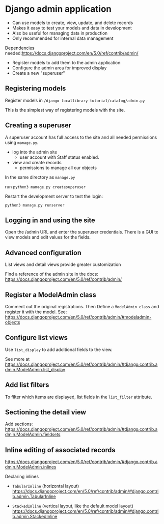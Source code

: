 # Django admin application

- Can use models to create, view, update, and delete records
- Makes it easy to test your models and data in development
- Also be useful for managing data in production
- Only recommended for internal data management

Dependencies needed:https://docs.djangoproject.com/en/5.0/ref/contrib/admin/

- Register models to add them to the admin application
- Configure the admin area for improved display
- Create a new "superuser"

## Registering models

Register models in `/django-locallibrary-tutorial/catalog/admin.py`

This is the simplest way of registering models with the site.

##  Creating a superuser

A superuser account has full access to the site and all needed permissions using `manage.py`.

- log into the admin site
  - user account with Staff status enabled.
- view and create records
  - permissions to manage all our objects

In the same directory as `manage.py`

run `python3 manage.py createsuperuser`

Restart the development server to test the login:

`python3 manage.py runserver`

## Logging in and using the site

Open the /admin URL and enter the superuser credentials. There is a GUI to view models and edit values for the fields.

## Advanced configuration

List views and detail views provide greater customization

Find a reference of the admin site in the docs: https://docs.djangoproject.com/en/5.0/ref/contrib/admin/

## Register a ModelAdmin class

Comment out the original registrations. Then Define a `ModelAdmin class` and register it with the model. See: https://docs.djangoproject.com/en/5.0/ref/contrib/admin/#modeladmin-objects

## Configure list views

Use `list_display` to add additional fields to the view.

See more at https://docs.djangoproject.com/en/5.0/ref/contrib/admin/#django.contrib.admin.ModelAdmin.list_display

## Add list filters

To filter which items are displayed, list fields in the `list_filter` attribute.

## Sectioning the detail view

Add sections: https://docs.djangoproject.com/en/5.0/ref/contrib/admin/#django.contrib.admin.ModelAdmin.fieldsets

## Inline editing of associated records

https://docs.djangoproject.com/en/5.0/ref/contrib/admin/#django.contrib.admin.ModelAdmin.inlines

Declaring inlines

- `TabularInline` (horizontal layout) https://docs.djangoproject.com/en/5.0/ref/contrib/admin/#django.contrib.admin.TabularInline

- `StackedInline` (vertical layout, like the default model layout) https://docs.djangoproject.com/en/5.0/ref/contrib/admin/#django.contrib.admin.StackedInline
